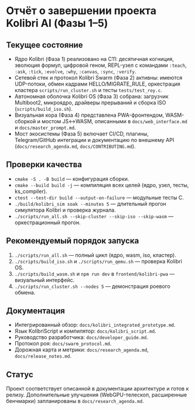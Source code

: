 # Отчёт о завершении проекта Kolibri AI (Фазы 1–5)

## Текущее состояние
- Ядро Kolibri (Фаза 1) реализовано на C11: десятичная когниция, эволюция формул, цифровой геном, REPL-узел с командами `:teach`, `:ask`, `:tick`, `:evolve`, `:why`, `:canvas`, `:sync`, `:verify`.
- Сетевой стек и протокол Kolibri Swarm (Фаза 2) активны: имеются UDP-потоки, обмен кадрами HELLO/MIGRATE_RULE, оркестрация кластера `scripts/run_cluster.sh` и тесты `tests/test_roy.c`.
- Автономная оболочка Kolibri OS (Фаза 3) собрана: загрузчик Multiboot2, микроядро, драйверы прерываний и сборка ISO (`scripts/build_iso.sh`).
- Визуальная кора (Фаза 4) представлена PWA-фронтендом, WASM-сборкой и мостом JS↔WASM, описанными в `docs/web_interface.md` и `docs/master_prompt.md`.
- Мост экосистемы (Фаза 5) включает CI/CD, плагины, Telegram/GitHub интеграции и документацию по внешнему API (`docs/research_agenda.md`, `docs/CONTRIBUTING.md`).

## Проверки качества
- `cmake -S . -B build` — конфигурация сборки.
- `cmake --build build -j` — компиляция всех целей (ядро, узел, тесты, ks_compiler).
- `ctest --test-dir build --output-on-failure` — модульные тесты C.
- `./build/kolibri_sim soak --minutes 5` — длительный прогон симулятора Kolibri и проверка журнала.
- `./scripts/run_all.sh --skip-cluster --skip-iso --skip-wasm` — оркестрационный прогон.

## Рекомендуемый порядок запуска
1. `./scripts/run_all.sh` — полный цикл (ядро, wasm, iso, кластер).
2. `./scripts/build_iso.sh` и `./scripts/run_qemu.sh` — проверка Kolibri OS.
3. `./scripts/build_wasm.sh` и `npm run dev` в `frontend/kolibri-pwa` — визуальный интерфейс.
4. `./scripts/run_cluster.sh --nodes 5` — демонстрация роевого обмена.

## Документация
- Интегрированный обзор: `docs/kolibri_integrated_prototype.md`.
- Язык KolibriScript и компилятор: `docs/kolibri_script.md`.
- Руководство разработчика: `docs/developer_guide.md`.
- Протокол роя: `docs/swarm_protocol.md`.
- Дорожная карта и метрики: `docs/research_agenda.md`, `docs/release_notes.md`.

## Статус
Проект соответствует описанной в документации архитектуре и готов к релизу. Дополнительные улучшения (WebGPU-телескоп, расширенные бенчмарки) запланированы в `docs/research_agenda.md`.
